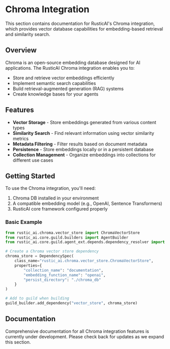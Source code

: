 # Chroma Integration

This section contains documentation for RusticAI's Chroma integration, which provides vector database capabilities for embedding-based retrieval and similarity search.

## Overview

Chroma is an open-source embedding database designed for AI applications. The RusticAI Chroma integration enables you to:

- Store and retrieve vector embeddings efficiently
- Implement semantic search capabilities
- Build retrieval-augmented generation (RAG) systems
- Create knowledge bases for your agents

## Features

- **Vector Storage** - Store embeddings generated from various content types
- **Similarity Search** - Find relevant information using vector similarity metrics
- **Metadata Filtering** - Filter results based on document metadata
- **Persistence** - Store embeddings locally or in a persistent database
- **Collection Management** - Organize embeddings into collections for different use cases

## Getting Started

To use the Chroma integration, you'll need:

1. Chroma DB installed in your environment
2. A compatible embedding model (e.g., OpenAI, Sentence Transformers)
3. RusticAI core framework configured properly

### Basic Example

```python
from rustic_ai.chroma.vector_store import ChromaVectorStore
from rustic_ai.core.guild.builders import AgentBuilder
from rustic_ai.core.guild.agent_ext.depends.dependency_resolver import DependencySpec

# Create a Chroma vector store dependency
chroma_store = DependencySpec(
    class_name="rustic_ai.chroma.vector_store.ChromaVectorStore",
    properties={
        "collection_name": "documentation",
        "embedding_function_name": "openai",
        "persist_directory": "./chroma_db"
    }
)

# Add to guild when building
guild_builder.add_dependency("vector_store", chroma_store)
```

## Documentation

Comprehensive documentation for all Chroma integration features is currently under development. Please check back for updates as we expand this section. 